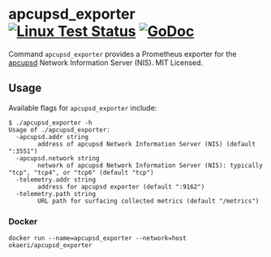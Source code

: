 # apcupsd_exporter [![Linux Test Status](https://github.com/mdlayher/apcupsd_exporter/workflows/Linux%20Test/badge.svg)](https://github.com/mdlayher/apcupsd_exporter/actions)  [![GoDoc](http://godoc.org/github.com/mdlayher/apcupsd_exporter?status.svg)](http://godoc.org/github.com/mdlayher/apcupsd_exporter)

Command `apcupsd_exporter` provides a Prometheus exporter for the
[apcupsd](http://www.apcupsd.org/) Network Information Server (NIS). MIT
Licensed.

## Usage

Available flags for `apcupsd_exporter` include:

```console
$ ./apcupsd_exporter -h
Usage of ./apcupsd_exporter:
  -apcupsd.addr string
        address of apcupsd Network Information Server (NIS) (default ":3551")
  -apcupsd.network string
        network of apcupsd Network Information Server (NIS): typically "tcp", "tcp4", or "tcp6" (default "tcp")
  -telemetry.addr string
        address for apcupsd exporter (default ":9162")
  -telemetry.path string
        URL path for surfacing collected metrics (default "/metrics")
```

### Docker

```console
docker run --name=apcupsd_exporter --network=host okaeri/apcupsd_exporter
```
